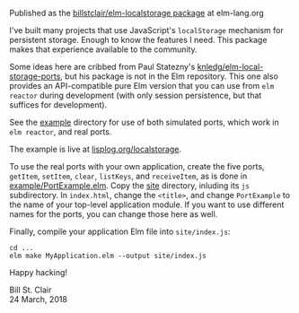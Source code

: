 Published as the [billstclair/elm-localstorage package](http://package.elm-lang.org/packages/billstclair/elm-localstorage/latest) at elm-lang.org

I've built many projects that use JavaScript's `localStorage` mechanism for persistent storage. Enough to know the features I need. This package makes that experience available to the community.

Some ideas here are cribbed from Paul Statezny's [knledg/elm-local-storage-ports](https://github.com/knledg/elm-local-storage-ports), but his package is not in the Elm repository. This one also provides an API-compatible pure Elm version that you can use from `elm reactor` during development (with only session persistence, but that suffices for development).

See the [example](https://github.com/billstclair/elm-localstorage/tree/master/example) directory for use of both simulated ports, which work in `elm reactor`, and real ports.

The example is live at [lisplog.org/localstorage](https://lisplog.org/localstorage/).

To use the real ports with your own application, create the five ports, `getItem`, `setItem`, `clear`, `listKeys`, and `receiveItem`, as is done in [example/PortExample.elm](https://github.com/billstclair/elm-localstorage/tree/master/example/PortExample.elm). Copy the [site](https://github.com/billstclair/elm-localstorage/tree/master/site) directory, inluding its `js` subdirectory. In `index.html`, change the `<title>`, and change `PortExample` to the name of your top-level application module. If you want to use different names for the ports, you can change those here as well.

Finally, compile your application Elm file into `site/index.js`:

    cd ...
    elm make MyApplication.elm --output site/index.js
    
Happy hacking!

Bill St. Clair<br/>
24 March, 2018

